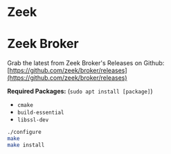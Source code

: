 # Zeek



# Zeek Broker
Grab the latest from Zeek Broker's Releases on Github: [https://github.com/zeek/broker/releases](https://github.com/zeek/broker/releases)

**Required Packages:** (`sudo apt install [package]`)

- `cmake`
- `build-essential`
- `libssl-dev`

```bash
./configure
make
make install
```
